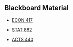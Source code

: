 ## Blackboard Material

* [ECON 417](https://blackboard.unl.edu/webapps/blackboard/execute/viewCatalog?type=Course&command=NewSearch&searchField=CourseId&searchOperator=Contains&searchText=ECON+417)

* [STAT 882](https://blackboard.unl.edu/webapps/blackboard/execute/viewCatalog?id=&type=Course&command=NewSearch&moduleId=&searchField=CourseId&searchOperator=Contains&searchText=STAT+882)

* [ACTS 440](https://blackboard.unl.edu/webapps/blackboard/execute/viewCatalog?id=&type=Course&command=NewSearch&moduleId=&searchField=CourseId&searchOperator=Contains&searchText=ACTS+440)
